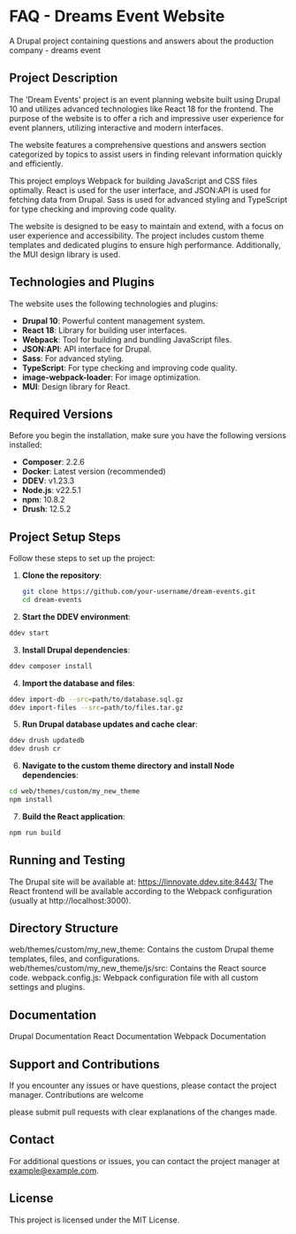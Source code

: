 # FAQ - Dreams Event Website
A Drupal project containing questions and answers about the production company - dreams event

## Project Description

The 'Dream Events' project is an event planning website built using Drupal 10 and utilizes advanced technologies like React 18 for the frontend. The purpose of the website is to offer a rich and impressive user experience for event planners, utilizing interactive and modern interfaces.

The website features a comprehensive questions and answers section categorized by topics to assist users in finding relevant information quickly and efficiently.

This project employs Webpack for building JavaScript and CSS files optimally. React is used for the user interface, and JSON:API is used for fetching data from Drupal. Sass is used for advanced styling and TypeScript for type checking and improving code quality.

The website is designed to be easy to maintain and extend, with a focus on user experience and accessibility. The project includes custom theme templates and dedicated plugins to ensure high performance. Additionally, the MUI design library is used.

## Technologies and Plugins

The website uses the following technologies and plugins:
- **Drupal 10**: Powerful content management system.
- **React 18**: Library for building user interfaces.
- **Webpack**: Tool for building and bundling JavaScript files.
- **JSON:API**: API interface for Drupal.
- **Sass**: For advanced styling.
- **TypeScript**: For type checking and improving code quality.
- **image-webpack-loader**: For image optimization.
- **MUI**: Design library for React.

## Required Versions

Before you begin the installation, make sure you have the following versions installed:
- **Composer**: 2.2.6
- **Docker**: Latest version (recommended)
- **DDEV**: v1.23.3
- **Node.js**: v22.5.1
- **npm**: 10.8.2
- **Drush**: 12.5.2

## Project Setup Steps

Follow these steps to set up the project:

1. **Clone the repository**:
   ```bash
   git clone https://github.com/your-username/dream-events.git
   cd dream-events
   ```
2. **Start the DDEV environment**:
  ```bash
  ddev start
  ```

3. **Install Drupal dependencies**:
  ```bash
  ddev composer install
  ```

4. **Import the database and files**:

  ```bash
  ddev import-db --src=path/to/database.sql.gz
  ddev import-files --src=path/to/files.tar.gz
  ```

5. **Run Drupal database updates and cache clear**:
  ```bash
  ddev drush updatedb
  ddev drush cr
  ```

6. **Navigate to the custom theme directory and install Node dependencies**:
  ```bash
  cd web/themes/custom/my_new_theme
  npm install
  ```

7. **Build the React application**:
  ```bash
  npm run build
  ```

## Running and Testing
The Drupal site will be available at: https://linnovate.ddev.site:8443/
The React frontend will be available according to the Webpack configuration (usually at http://localhost:3000).

## Directory Structure
web/themes/custom/my_new_theme: Contains the custom Drupal theme templates, files, and configurations.
web/themes/custom/my_new_theme/js/src: Contains the React source code.
webpack.config.js: Webpack configuration file with all custom settings and plugins.

## Documentation
Drupal Documentation
React Documentation
Webpack Documentation

## Support and Contributions
If you encounter any issues or have questions, please contact the project manager. 
Contributions are welcome

please submit pull requests with clear explanations of the changes made.

## Contact
For additional questions or issues, you can contact the project manager at example@example.com.

## License
This project is licensed under the MIT License.
